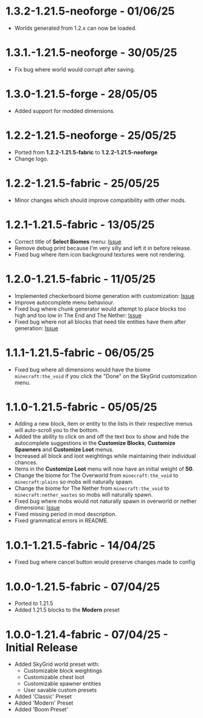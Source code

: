 # 1.3.2-1.21.5-neoforge - 01/06/25

* Worlds generated from 1.2.x can now be loaded.

# 1.3.1.-1.21.5-neoforge - 30/05/25

* Fix bug where world would corrupt after saving.

# 1.3.0-1.21.5-forge - 28/05/05

* Added support for modded dimensions.

# 1.2.2-1.21.5-neoforge - 25/05/25

* Ported from **1.2.2-1.21.5-fabric** to **1.2.2-1.21.5-neoforge**
* Change logo.

# 1.2.2-1.21.5-fabric - 25/05/25

* Minor changes which should improve compatibility with other mods.

# 1.2.1-1.21.5-fabric - 13/05/25

* Correct title of **Select Biomes** menu: [Issue](https://github.com/Spacerulerwill/SkyGrid-Reloaded/issues/9)
* Remove debug print because I'm very silly and left it in before release.
* Fixed bug where item icon background textures were not rendering.

# 1.2.0-1.21.5-fabric - 11/05/25

* Implemented checkerboard biome generation with
  customization: [Issue](https://github.com/Spacerulerwill/SkyGrid-Reloaded/issues/7)
* Improve autocomplete menu behaviour.
* Fixed bug where chunk generator would attempt to place blocks too high and too low in The End and The
  Nether: [Issue](https://github.com/Spacerulerwill/SkyGrid-Reloaded/issues/6)
* Fixed bug where not all blocks that need tile entities have them after
  generation: [Issue](https://github.com/Spacerulerwill/SkyGrid-Reloaded/issues/8)

# 1.1.1-1.21.5-fabric - 06/05/25

* Fixed bug where all dimensions would have the biome `minecraft:the_void` if you click the "Done" on the SkyGrid
  customization menu.

# 1.1.0-1.21.5-fabric - 05/05/25

* Adding a new block, item or entity to the lists in their respective menus will auto-scroll you to the bottom.
* Added the ability to click on and off the text box to show and hide the autocomplete suggestions in the **Customize
  Blocks**, **Customize Spawners** and **Customize Loot** menus.
* Increased all block and loot weightings while maintaining their individual chances.
* Items in the **Customize Loot** menu will now have an initial weight of **50**.
* Change the biome for The Overworld from `minecraft:the_void` to `minecraft:plains`  so mobs will naturally spawn.
* Change the biome for The Nether from `minecraft:the_void` to `minecraft:nether_wastes` so mobs will naturally spawn.
* Fixed bug where mobs would not naturally spawn in overworld or nether
  dimensions: [Issue](https://github.com/Spacerulerwill/SkyGrid-Reloaded/issues/5)
* Fixed missing period in mod description.
* Fixed grammatical errors in README.

# 1.0.1-1.21.5-fabric - 14/04/25

* Fixed bug where cancel button would preserve changes made to config

# 1.0.0-1.21.5-fabric - 07/04/25

* Ported to 1.21.5
* Added 1.21.5 blocks to the **Modern** preset

# 1.0.0-1.21.4-fabric - 07/04/25 - Initial Release

* Added SkyGrid world preset with:
    * Customizable block weightings
    * Customizable chest loot
    * Customizable spawner entities
    * User savable custom presets
* Added 'Classic' Preset
* Added 'Modern' Preset
* Added 'Boom Preset'
